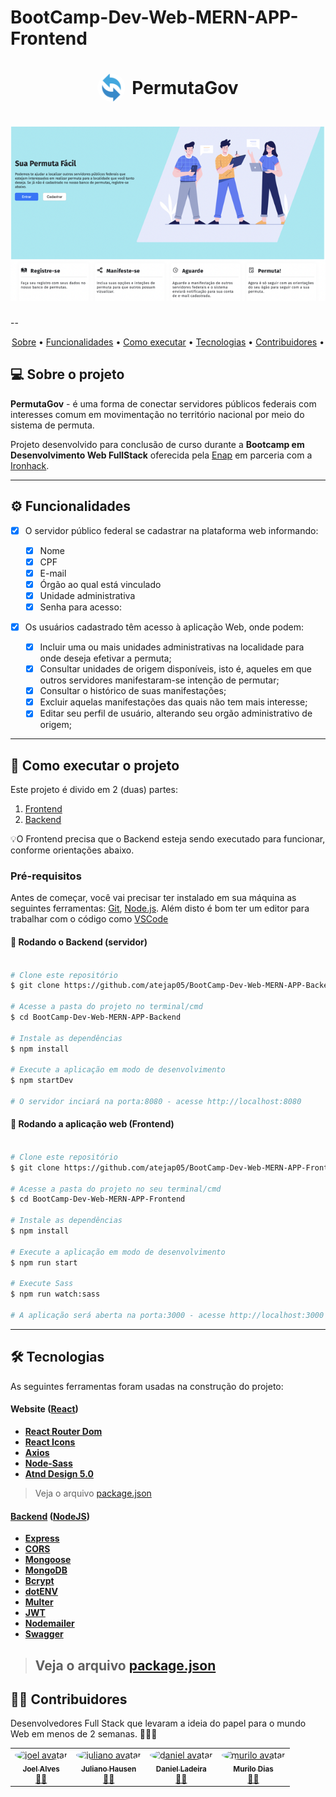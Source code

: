 # BootCamp-Dev-Web-MERN-APP-Frontend
<h1 style="display: flex; align-items: center; justify-content: center; gap: 10px">
    <img style="border-radius: 50%;" width="45px;" alt="ProjectHome" src="./src/assets/imgs/logo192.png" />
PermutaGov</h1>

<h1 align="center">
    <img alt="ProjectHome" src="./src//assets/imgs/banner.png" />
</h1>
--
<p align="center">
 <a href="#-sobre-o-projeto">Sobre</a> •
 <a href="#-funcionalidades">Funcionalidades</a> •
 <a href="#-como-executar-o-projeto">Como executar</a> • 
 <a href="#-tecnologias">Tecnologias</a> • 
 <a href="#-contribuidores">Contribuidores</a> • 
</p>

## 💻 Sobre o projeto

**PermutaGov** - é uma forma de conectar servidores públicos federais com interesses comum em movimentação no território nacional por meio do sistema de permuta.

Projeto desenvolvido para conclusão de curso durante a **Bootcamp em Desenvolvimento Web FullStack** oferecida pela [Enap](https://www.enap.gov.br/pt/) em parceria com a [Ironhack](https://www.ironhack.com/en).

---

## ⚙️ Funcionalidades

- [x] O servidor público federal se cadastrar na plataforma web informando:

  - [x] Nome
  - [x] CPF
  - [x] E-mail
  - [x] Órgão ao qual está vinculado
  - [x] Unidade administrativa
  - [x] Senha para acesso:

- [x] Os usuários cadastrado têm acesso à aplicação Web, onde podem:

  - [x] Incluir uma ou mais unidades administrativas na localidade para onde deseja efetivar a permuta;
  - [x] Consultar unidades de origem disponíveis, isto é, aqueles em que outros servidores manifestaram-se intenção de permutar;
  - [x] Consultar o histórico de suas manifestações;
  - [x] Excluir aquelas manifestações das quais não tem mais interesse;
  - [x] Editar seu perfil de usuário, alterando seu orgão administrativo de origem;

---

## 🚀 Como executar o projeto

Este projeto é divido em 2 (duas) partes:

1. [Frontend](https://github.com/atejap05/BootCamp-Dev-Web-MERN-APP-Frontend)
2. [Backend](https://github.com/atejap05/BootCamp-Dev-Web-MERN-APP-Backend)

💡O Frontend precisa que o Backend esteja sendo executado para funcionar, conforme orientações abaixo.

### Pré-requisitos

Antes de começar, você vai precisar ter instalado em sua máquina as seguintes ferramentas:
[Git](https://git-scm.com), [Node.js](https://nodejs.org/en/).
Além disto é bom ter um editor para trabalhar com o código como [VSCode](https://code.visualstudio.com/)

#### 🎲 Rodando o Backend (servidor)

```bash

# Clone este repositório
$ git clone https://github.com/atejap05/BootCamp-Dev-Web-MERN-APP-Backend.git

# Acesse a pasta do projeto no terminal/cmd
$ cd BootCamp-Dev-Web-MERN-APP-Backend

# Instale as dependências
$ npm install

# Execute a aplicação em modo de desenvolvimento
$ npm startDev

# O servidor inciará na porta:8080 - acesse http://localhost:8080

```

#### 🧭 Rodando a aplicação web (Frontend)

```bash

# Clone este repositório
$ git clone https://github.com/atejap05/BootCamp-Dev-Web-MERN-APP-Frontend.git

# Acesse a pasta do projeto no seu terminal/cmd
$ cd BootCamp-Dev-Web-MERN-APP-Frontend

# Instale as dependências
$ npm install

# Execute a aplicação em modo de desenvolvimento
$ npm run start

# Execute Sass
$ npm run watch:sass

# A aplicação será aberta na porta:3000 - acesse http://localhost:3000

```

---

## 🛠 Tecnologias

As seguintes ferramentas foram usadas na construção do projeto:

#### **Website** ([React](https://reactjs.org/))

- **[React Router Dom](https://github.com/ReactTraining/react-router/tree/master/packages/react-router-dom)**
- **[React Icons](https://react-icons.github.io/react-icons/)**
- **[Axios](https://github.com/axios/axios)**
- **[Node-Sass](https://github.com/sass/node-sass)**
- **[Atnd Design 5.0](https://ant.design/)**

> Veja o arquivo [package.json](https://github.com/atejap05/BootCamp-Dev-Web-MERN-APP-Frontend/blob/main/package.json)

#### [Backend](https://github.com/tgmarinho/Ecoleta#server-nodejs--typescript) ([NodeJS](https://nodejs.org/en/))

- **[Express](https://expressjs.com/)**
- **[CORS](https://expressjs.com/en/resources/middleware/cors.html)**
- **[Mongoose](https://mongoosejs.com/)**
- **[MongoDB](https://account.mongodb.com/)**
- **[Bcrypt](https://github.com/kelektiv/node.bcrypt.js#readme)**
- **[dotENV](https://github.com/motdotla/dotenv)**
- **[Multer](https://github.com/expressjs/multer)**
- **[JWT](https://jwt.io/)**
- **[Nodemailer](https://nodemailer.com/about/)**
- **[Swagger](https://swagger.io/)**

> ## Veja o arquivo [package.json](https://github.com/atejap05/BootCamp-Dev-Web-MERN-APP-Backend/blob/main/package.json)

## 👨‍💻 Contribuidores

Desenvolvedores Full Stack que levaram a ideia do papel para o mundo Web em menos de 2 semanas. 👏👏👏

<table>
  <tr>
    <td align="center"><a href="https://github.com/atejap05"><img style="border-radius: 50%;" src="https://avatars.githubusercontent.com/u/70988415?s=400&u=05281d54fa0b757fd295a97004cd63ee9f05a815&v=4" width="100px;" alt="joel avatar"/><br /><sub><b>Joel Alves</b></sub></a><br /><a href="https://github.com/atejap05" title="Joel">👨‍🚀</a></td>
    <td align="center"><a href="https://github.com/julianohcosta"><img style="border-radius: 50%;" src="https://avatars.githubusercontent.com/u/53791512?v=4" width="100px;" alt="juliano avatar"/><br /><sub><b>Juliano Hausen</b></sub></a><br /><a href="https://github.com/julianohcosta" title="Juliano">👨‍🚀</a></td>
    <td align="center"><a href="https://github.com/dcladeira"><img style="border-radius: 50%;" src="https://avatars.githubusercontent.com/u/105871864?v=4" width="100px;" alt="daniel avatar"/><br /><sub><b>Daniel Ladeira</b></sub></a><br /><a href="https://github.com/dcladeira" title="Daniel">👨‍🚀</a></td>
    <td align="center"><a href="https://github.com/murilodsd"><img style="border-radius: 50%;" src="https://avatars.githubusercontent.com/u/55225225?v=4" width="100px;" alt="murilo avatar"/><br /><sub><b>Murilo Dias</b></sub></a><br /><a href="https://github.com/murilodsd" title="Murilo">👨‍🚀</a></td>
